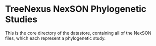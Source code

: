 # TreeNexus NexSON Phylogenetic Studies

This is the core directory of the datastore, containing all of the NexSON
files, which each represent a phylogenetic study.
